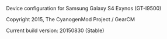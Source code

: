 Device configuration for Samsung Galaxy S4 Exynos (GT-I9500)

Copyright 2015, The CyanogenMod Project / GearCM

Current build version: 20150830 (Stable)
